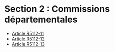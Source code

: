 # Section 2 : Commissions départementales

* [Article R5112-11](./LEGIARTI000018527267.md)
* [Article R5112-12](./LEGIARTI000018527265.md)
* [Article R5112-13](./LEGIARTI000018527263.md)
